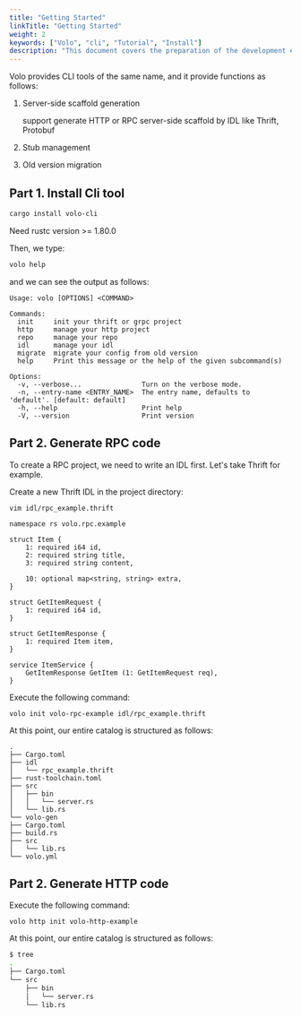 ```yaml
---
title: "Getting Started"
linkTitle: "Getting Started"
weight: 2
keywords: ["Volo", "cli", "Tutorial", "Install"]
description: "This document covers the preparation of the development environment, quick start and basic tutorials of Volo-HTTP."
---
```


Volo provides CLI tools of the same name, and it provide functions as follows:

1. Server-side scaffold generation

   support generate HTTP or RPC server-side scaffold by IDL like Thrift, Protobuf

2. Stub management

3. Old version migration

## Part 1. Install Cli tool

```bash
cargo install volo-cli
```

Need rustc version >= 1.80.0

Then, we type:

```bash
volo help
```

and we can see the output as follows:

```plain
Usage: volo [OPTIONS] <COMMAND>

Commands:
  init     init your thrift or grpc project
  http     manage your http project
  repo     manage your repo
  idl      manage your idl
  migrate  migrate your config from old version
  help     Print this message or the help of the given subcommand(s)

Options:
  -v, --verbose...               Turn on the verbose mode.
  -n, --entry-name <ENTRY_NAME>  The entry name, defaults to 'default'. [default: default]
  -h, --help                     Print help
  -V, --version                  Print version
```

## Part 2. Generate RPC code

To create a RPC project, we need to write an IDL first. Let's take Thrift for example.


Create a new Thrift IDL in the project directory:

`vim idl/rpc_example.thrift`

```thrift
namespace rs volo.rpc.example

struct Item {
    1: required i64 id,
    2: required string title,
    3: required string content,

    10: optional map<string, string> extra,
}

struct GetItemRequest {
    1: required i64 id,
}

struct GetItemResponse {
    1: required Item item,
}

service ItemService {
    GetItemResponse GetItem (1: GetItemRequest req),
}
```

Execute the following command:

`volo init volo-rpc-example idl/rpc_example.thrift`

At this point, our entire catalog is structured as follows:

```plain
.
├── Cargo.toml
├── idl
│   └── rpc_example.thrift
├── rust-toolchain.toml
├── src
│   ├── bin
│   │   └── server.rs
│   └── lib.rs
└── volo-gen
├── Cargo.toml
├── build.rs
├── src
│   └── lib.rs
└── volo.yml
```

## Part 2. Generate HTTP code

Execute the following command:

`volo http init volo-http-example`

At this point, our entire catalog is structured as follows:

```bash
$ tree
.
├── Cargo.toml
└── src
    ├── bin
    │   └── server.rs
    └── lib.rs
```

